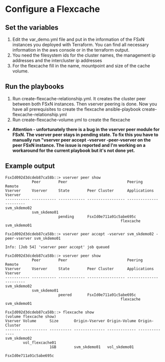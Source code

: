 
# Configure a Flexcache

## Set the variables
1. Edit the var_demo.yml file and put in the information of the FSxN instances you deployed with Terraform. You can find all necessary information in the aws console or in the terraform output.
2. You need the filesystem ids for the cluster names, the management ip addresses and the intercluster ip addresses
3. For the flexcache fill in the name, mountpoint and size of the cache volume.

## Run the playbooks
1. Run create-flexcache-relationship.yml. It creates the cluster peer between both FSxN instances. Then vserver peering is done. Now you have all prerequisites to create the flexcache
        ansible-playbook create-flexcache-relationship.yml
2. Run create-flexcache-volume.yml to create the flexcache
- **Attention - unfortunately there is a bug in the vserver peer module for FSxN. The vserver peer stays in pending state. To fix this you have to manually run "vserver peer accept -vserver <vserver> -peer-vserver <peer-vserver> on the peer FSxN instance. The issue is reported and I'm working on a workaround for the current playbook but it's not done yet.**

## Example output
    FsxId092d3dcdeb87ca58b::> vserver peer show
                Peer        Peer                           Peering        Remote
    Vserver     Vserver     State        Peer Cluster      Applications   Vserver
    ----------- ----------- ------------ ----------------- -------------- ---------
    svm_skdemo02 
                svm_skdemo01 
                            pending      FsxId0e711a91c5abe695c 
                                                        flexcache      svm_skdemo01

    FsxId092d3dcdeb87ca58b::> vserver peer accept -vserver svm_skdemo02 -peer-vserver svm_skdemo01 

    Info: [Job 54] 'vserver peer accept' job queued 

    FsxId092d3dcdeb87ca58b::> vserver peer show
                Peer        Peer                           Peering        Remote
    Vserver     Vserver     State        Peer Cluster      Applications   Vserver
    ----------- ----------- ------------ ----------------- -------------- ---------
    svm_skdemo02 
                svm_skdemo01 
                            peered       FsxId0e711a91c5abe695c 
                                                        flexcache      svm_skdemo01

    FsxId092d3dcdeb87ca58b::> flexcache show
    (volume flexcache show)
    Vserver Volume      Size       Origin-Vserver Origin-Volume Origin-Cluster
    ------- ----------- ---------- -------------- ------------- --------------
    svm_skdemo02 
            vol_flexcache01 
                        1GB        svm_skdemo01   vol_skdemo01  
                                                        FsxId0e711a91c5abe695c
